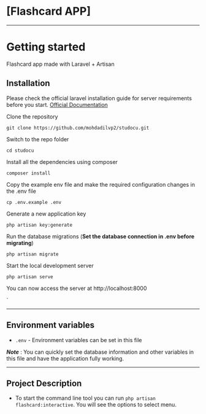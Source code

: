 # [Flashcard APP]

----------

# Getting started
Flashcard app made with Laravel + Artisan
## Installation

Please check the official laravel installation guide for server requirements before you start. [Official Documentation](https://laravel.com/docs/9.x/installation)



Clone the repository

    git clone https://github.com/mohdadilvp2/studocu.git

Switch to the repo folder

    cd studocu

Install all the dependencies using composer

    composer install

Copy the example env file and make the required configuration changes in the .env file

    cp .env.example .env

Generate a new application key

    php artisan key:generate

Run the database migrations (**Set the database connection in .env before migrating**)

    php artisan migrate

Start the local development server

    php artisan serve

You can now access the server at http://localhost:8000


`


----------


## Environment variables

- `.env` - Environment variables can be set in this file

***Note*** : You can quickly set the database information and other variables in this file and have the application fully working.

----------
## Project Description

- To start the command line tool you can run `php artisan flashcard:interactive`. You will see the options to select menu.

